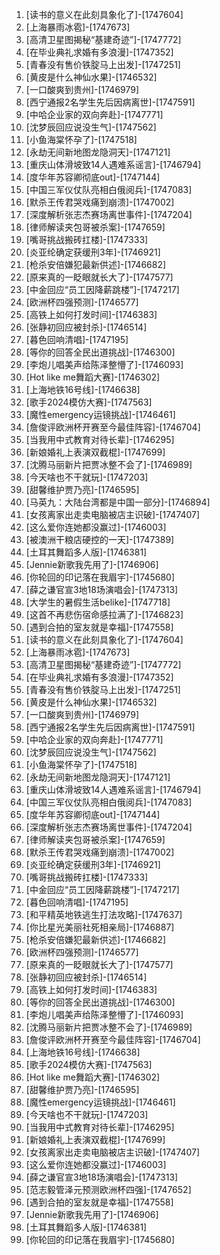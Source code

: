 
1. [读书的意义在此刻具象化了]-[1747604]
1. [上海暴雨冰雹]-[1747673]
1. [高清卫星图揭秘“基建奇迹”]-[1747772]
1. [在毕业典礼求婚有多浪漫]-[1747352]
1. [青春没有售价铁腚马上出发]-[1747251]
1. [黄皮是什么神仙水果]-[1746532]
1. [一口酸爽到贵州]-[1746979]
1. [西宁通报2名学生先后因病离世]-[1747591]
1. [中哈企业家的双向奔赴]-[1747771]
1. [沈梦辰回应说没生气]-[1747562]
1. [小鱼海棠怀孕了]-[1747518]
1. [永劫无间新地图龙隐洞天]-[1747121]
1. [重庆山体滑坡致14人遇难系谣言]-[1746794]
1. [度华年苏容卿彻底out]-[1747144]
1. [中国三军仪仗队亮相白俄阅兵]-[1747083]
1. [默杀王传君哭戏痛到崩溃]-[1747002]
1. [深度解析张志杰赛场离世事件]-[1747204]
1. [律师解读夹包哥被杀案]-[1747659]
1. [嘴哥挑战搬砖扛楼]-[1747333]
1. [炎亚纶确定获缓刑3年]-[1746921]
1. [枪杀安倍嫌犯最新供述]-[1746682]
1. [原来真的一眨眼就长大了]-[1747577]
1. [中金回应“员工因降薪跳楼”]-[1747217]
1. [欧洲杯四强预测]-[1746577]
1. [高铁上如何打发时间]-[1746383]
1. [张静初回应被封杀]-[1746514]
1. [暮色回响清唱]-[1747195]
1. [等你的回答全民出道挑战]-[1746300]
1. [李炮儿唱美声给陈泽整懵了]-[1746093]
1. [Hot like me舞蹈大赛]-[1746302]
1. [上海地铁16号线]-[1746638]
1. [歌手2024模仿大赛]-[1747563]
1. [魔性emergency运镜挑战]-[1746461]
1. [詹俊评欧洲杯开赛至今最佳阵容]-[1746704]
1. [当我用中式教育对待长辈]-[1746295]
1. [新娘婚礼上表演双截棍]-[1747699]
1. [沈腾马丽新片把贾冰整不会了]-[1746989]
1. [今天啥也不干就玩]-[1747203]
1. [甜馨维护贾乃亮]-[1746595]
1. [马英九：大陆台湾都是中国一部分]-[1746894]
1. [女孩离家出走卖电脑被店主识破]-[1747407]
1. [这么爱你连她都没赢过]-[1746003]
1. [被澳洲干粮店硬控的一天]-[1747389]
1. [土耳其舞蹈多人版]-[1746381]
1. [Jennie新歌我先用了]-[1746906]
1. [你轮回的印记落在我眉宇]-[1745680]
1. [薛之谦官宣3地18场演唱会]-[1747313]
1. [大学生的暑假生活belike]-[1747718]
1. [这首不再悲伤宿命感拉满了]-[1746823]
1. [遇到合拍的室友就是幸福]-[1747558]
1. [读书的意义在此刻具象化了]-[1747604]
1. [上海暴雨冰雹]-[1747673]
1. [高清卫星图揭秘“基建奇迹”]-[1747772]
1. [在毕业典礼求婚有多浪漫]-[1747352]
1. [青春没有售价铁腚马上出发]-[1747251]
1. [黄皮是什么神仙水果]-[1746532]
1. [一口酸爽到贵州]-[1746979]
1. [西宁通报2名学生先后因病离世]-[1747591]
1. [中哈企业家的双向奔赴]-[1747771]
1. [沈梦辰回应说没生气]-[1747562]
1. [小鱼海棠怀孕了]-[1747518]
1. [永劫无间新地图龙隐洞天]-[1747121]
1. [重庆山体滑坡致14人遇难系谣言]-[1746794]
1. [中国三军仪仗队亮相白俄阅兵]-[1747083]
1. [度华年苏容卿彻底out]-[1747144]
1. [深度解析张志杰赛场离世事件]-[1747204]
1. [律师解读夹包哥被杀案]-[1747659]
1. [默杀王传君哭戏痛到崩溃]-[1747002]
1. [炎亚纶确定获缓刑3年]-[1746921]
1. [嘴哥挑战搬砖扛楼]-[1747333]
1. [中金回应“员工因降薪跳楼”]-[1747217]
1. [暮色回响清唱]-[1747195]
1. [和平精英地铁逃生打法攻略]-[1747637]
1. [你比星光美丽社死相亲局]-[1746887]
1. [枪杀安倍嫌犯最新供述]-[1746682]
1. [欧洲杯四强预测]-[1746577]
1. [原来真的一眨眼就长大了]-[1747577]
1. [张静初回应被封杀]-[1746514]
1. [高铁上如何打发时间]-[1746383]
1. [等你的回答全民出道挑战]-[1746300]
1. [李炮儿唱美声给陈泽整懵了]-[1746093]
1. [沈腾马丽新片把贾冰整不会了]-[1746989]
1. [詹俊评欧洲杯开赛至今最佳阵容]-[1746704]
1. [上海地铁16号线]-[1746638]
1. [歌手2024模仿大赛]-[1747563]
1. [Hot like me舞蹈大赛]-[1746302]
1. [甜馨维护贾乃亮]-[1746595]
1. [魔性emergency运镜挑战]-[1746461]
1. [今天啥也不干就玩]-[1747203]
1. [当我用中式教育对待长辈]-[1746295]
1. [新娘婚礼上表演双截棍]-[1747699]
1. [女孩离家出走卖电脑被店主识破]-[1747407]
1. [这么爱你连她都没赢过]-[1746003]
1. [薛之谦官宣3地18场演唱会]-[1747313]
1. [范志毅管泽元预测欧洲杯四强]-[1747652]
1. [遇到合拍的室友就是幸福]-[1747558]
1. [Jennie新歌我先用了]-[1746906]
1. [土耳其舞蹈多人版]-[1746381]
1. [你轮回的印记落在我眉宇]-[1745680]